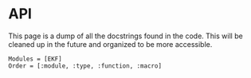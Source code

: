 # API
This page is a dump of all the docstrings found in the code. This will be cleaned up in the future and organized to be more accessible.

```@autodocs
Modules = [EKF]
Order = [:module, :type, :function, :macro]
```